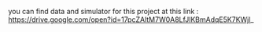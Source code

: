 you can find data and simulator for this project at this link :
https://drive.google.com/open?id=17pcZAltM7W0A8LfJlKBmAdqE5K7KWjl_